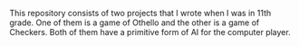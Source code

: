 This repository consists of two projects that I wrote when I was in 11th
grade.  One of them is a game of Othello and the other is a game of Checkers.
Both of them have a primitive form of AI for the computer player.